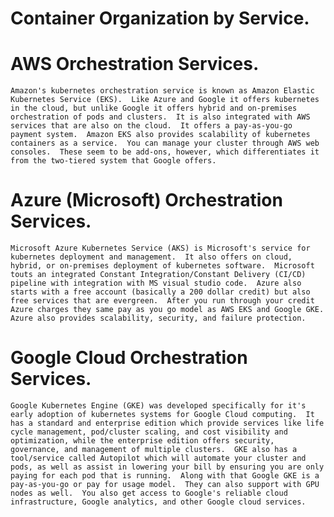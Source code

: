 # **Container Organization by Service.**

# AWS Orchestration Services.
    Amazon's kubernetes orchestration service is known as Amazon Elastic Kubernetes Service (EKS).  Like Azure and Google it offers kubernetes in the cloud, but unlike Google it offers hybrid and on-premises orchestration of pods and clusters.  It is also integrated with AWS services that are also on the cloud.  It offers a pay-as-you-go payment system.  Amazon EKS also provides scalability of kubernetes containers as a service.  You can manage your cluster through AWS web consoles.  These seem to be add-ons, however, which differentiates it from the two-tiered system that Google offers.

# Azure (Microsoft) Orchestration Services.
    Microsoft Azure Kubernetes Service (AKS) is Microsoft's service for kubernetes deployment and management.  It also offers on cloud, hybrid, or on-premises deployment of kubernetes software.  Microsoft touts an integrated Constant Integration/Constant Delivery (CI/CD) pipeline with integration with MS visual studio code.  Azure also starts with a free account (basically a 200 dollar credit) but also free services that are evergreen.  After you run through your credit Azure charges they same pay as you go model as AWS EKS and Google GKE.  Azure also provides scalability, security, and failure protection.

# Google Cloud Orchestration Services.

    Google Kubernetes Engine (GKE) was developed specifically for it's early adoption of kubernetes systems for Google Cloud computing.  It has a standard and enterprise edition which provide services like life cycle management, pod/cluster scaling, and cost visibility and optimization, while the enterprise edition offers security, governance, and management of multiple clusters.  GKE also has a tool/service called Autopilot which will automate your cluster and pods, as well as assist in lowering your bill by ensuring you are only paying for each pod that is running.  Along with that Google GKE is a pay-as-you-go or pay for usage model.  They can also support with GPU nodes as well.  You also get access to Google's reliable cloud infrastructure, Google analytics, and other Google cloud services.